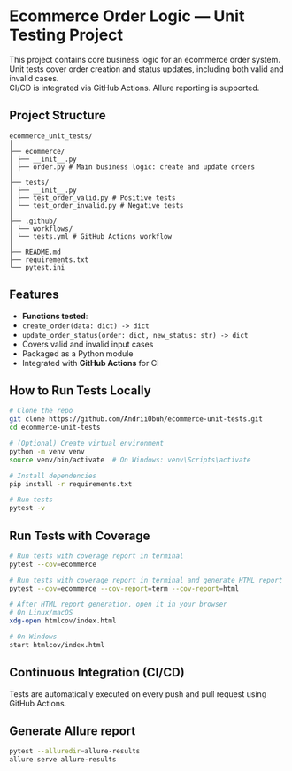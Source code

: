 # Ecommerce Order Logic — Unit Testing Project

This project contains core business logic for an ecommerce order system.  
Unit tests cover order creation and status updates, including both valid and invalid cases.  
CI/CD is integrated via GitHub Actions. Allure reporting is supported.

## Project Structure
```plaintext
ecommerce_unit_tests/
│
├── ecommerce/
│ ├── __init__.py
│ ├── order.py # Main business logic: create and update orders
│
├── tests/
│ ├── __init__.py
│ ├── test_order_valid.py # Positive tests
│ └── test_order_invalid.py # Negative tests
│
├── .github/
│ └── workflows/
│ └── tests.yml # GitHub Actions workflow
│
├── README.md
├── requirements.txt
└── pytest.ini
```

## Features

-  **Functions tested**:
  - `create_order(data: dict) -> dict`
  - `update_order_status(order: dict, new_status: str) -> dict`
-  Covers valid and invalid input cases
-  Packaged as a Python module
-  Integrated with **GitHub Actions** for CI

## How to Run Tests Locally

```bash
# Clone the repo
git clone https://github.com/AndriiObuh/ecommerce-unit-tests.git
cd ecommerce-unit-tests

# (Optional) Create virtual environment
python -m venv venv
source venv/bin/activate  # On Windows: venv\Scripts\activate

# Install dependencies
pip install -r requirements.txt

# Run tests
pytest -v
```

## Run Tests with Coverage

```bash
# Run tests with coverage report in terminal
pytest --cov=ecommerce

# Run tests with coverage report in terminal and generate HTML report
pytest --cov=ecommerce --cov-report=term --cov-report=html

# After HTML report generation, open it in your browser
# On Linux/macOS
xdg-open htmlcov/index.html

# On Windows
start htmlcov/index.html
```

## Continuous Integration (CI/CD)
Tests are automatically executed on every push and pull request using GitHub Actions.

## Generate Allure report

```bash
pytest --alluredir=allure-results
allure serve allure-results
```